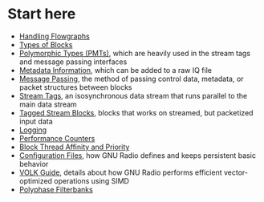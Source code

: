 # Start here


* [Handling Flowgraphs](user-manual/handling-flowgraphs.md)
* [Types of Blocks](user-manual/type-of-blocks.md)
* [Polymorphic Types (PMTs)](https://wiki.gnuradio.org/index.php?title=Polymorphic\_Types\_\(PMTs\)), which are heavily used in the stream tags and message passing interfaces
* [Metadata Information](https://wiki.gnuradio.org/index.php?title=Metadata\_Information), which can be added to a raw IQ file
* [Message Passing](https://wiki.gnuradio.org/index.php?title=Message\_Passing), the method of passing control data, metadata, or packet structures between blocks
* [Stream Tags](https://wiki.gnuradio.org/index.php?title=Stream\_Tags), an isosynchronous data stream that runs parallel to the main data stream
* [Tagged Stream Blocks](https://wiki.gnuradio.org/index.php?title=Tagged\_Stream\_Blocks), blocks that works on streamed, but packetized input data
* [Logging](https://wiki.gnuradio.org/index.php?title=Logging)
* [Performance Counters](https://wiki.gnuradio.org/index.php?title=Performance\_Counters)
* [Block Thread Affinity and Priority](https://wiki.gnuradio.org/index.php?title=Block\_Thread\_Affinity\_and\_Priority)
* [Configuration Files](https://wiki.gnuradio.org/index.php?title=Configuration\_Files), how GNU Radio defines and keeps persistent basic behavior
* [VOLK Guide](https://wiki.gnuradio.org/index.php?title=VOLK\_Guide), details about how GNU Radio performs efficient vector-optimized operations using SIMD
* [Polyphase Filterbanks](https://wiki.gnuradio.org/index.php?title=Polyphase\_Filterbanks)
